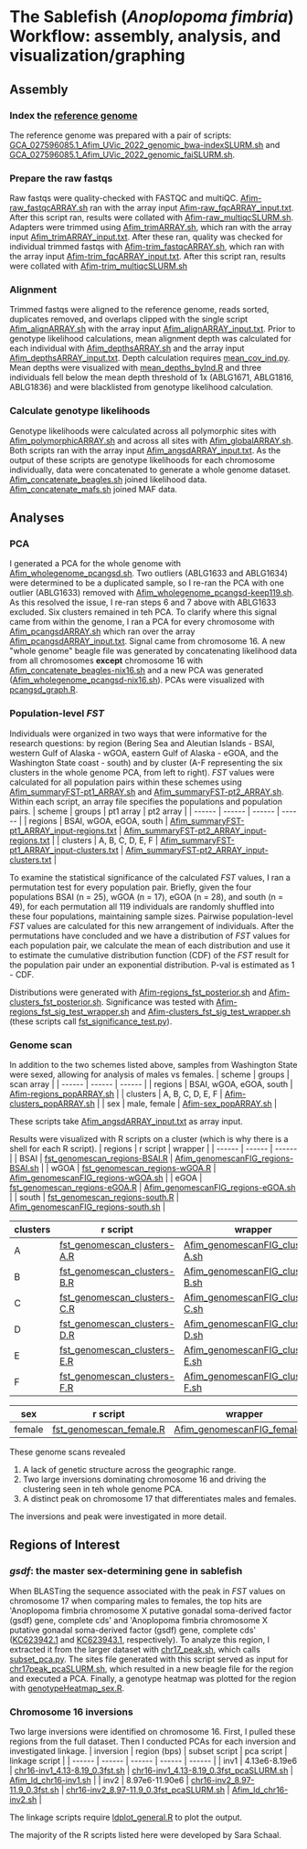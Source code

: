 # The Sablefish (_Anoplopoma fimbria_) Workflow:  assembly, analysis, and visualization/graphing

## Assembly
### Index the [reference genome](https://ftp.ncbi.nlm.nih.gov/genomes/genbank/vertebrate_other/Anoplopoma_fimbria/latest_assembly_versions/GCA_027596085.2_Afim_UVic_2022/GCA_027596085.2_Afim_UVic_2022_genomic.fna.gz)
The reference genome was prepared with a pair of scripts: [GCA_027596085.1_Afim_UVic_2022_genomic_bwa-indexSLURM.sh](https://github.com/letimm/sablefish_lcWGS/blob/main/scripts/GCA_027596085.1_Afim_UVic_2022_genomic_bwa-indexSLURM.sh) and [GCA_027596085.1_Afim_UVic_2022_genomic_faiSLURM.sh](https://github.com/letimm/sablefish_lcWGS/blob/main/scripts/GCA_027596085.1_Afim_UVic_2022_genomic_faiSLURM.sh).

### Prepare the raw fastqs
Raw fastqs were quality-checked with FASTQC and multiQC. [Afim-raw_fastqcARRAY.sh](https://github.com/letimm/sablefish_lcWGS/blob/main/scripts/Afim-raw_fastqcARRAY.sh) ran with the array input [Afim-raw_fqcARRAY_input.txt](https://github.com/letimm/sablefish_lcWGS/blob/main/scripts/Afim-raw_fqcARRAY_input.txt).
After this script ran, results were collated with [Afim-raw_multiqcSLURM.sh](https://github.com/letimm/sablefish_lcWGS/blob/main/scripts/Afim-raw_multiqcSLURM.sh).
Adapters were trimmed using [Afim_trimARRAY.sh](https://github.com/letimm/sablefish_lcWGS/blob/main/scripts/Afim_trimARRAY.sh), which ran with the array input [Afim_trimARRAY_input.txt](https://github.com/letimm/sablefish_lcWGS/blob/main/scripts/Afim_trimARRAY_input.txt).
After these ran, quality was checked for individual trimmed fastqs with [Afim-trim_fastqcARRAY.sh](https://github.com/letimm/sablefish_lcWGS/blob/main/scripts/Afim-trim_fastqcARRAY.sh), which ran with the array input [Afim-trim_fqcARRAY_input.txt](https://github.com/letimm/sablefish_lcWGS/blob/main/scripts/Afim-trim_fqcARRAY_input.txt).
After this script ran, results were collated with [Afim-trim_multiqcSLURM.sh](https://github.com/letimm/sablefish_lcWGS/blob/main/scripts/Afim-trim_multiqcSLURM.sh)

### Alignment
Trimmed fastqs were aligned to the reference genome, reads sorted, duplicates removed, and overlaps clipped with the single script [Afim_alignARRAY.sh](https://github.com/letimm/sablefish_lcWGS/blob/main/scripts/Afim_alignARRAY.sh) with the array input [Afim_alignARRAY_input.txt](https://github.com/letimm/sablefish_lcWGS/blob/main/scripts/Afim_alignARRAY_input.txt).
Prior to genotype likelihood calculations, mean alignment depth was calculated for each individual with [Afim_depthsARRAY.sh](https://github.com/letimm/sablefish_lcWGS/blob/main/scripts/Afim_depthsARRAY.sh) and the array input [Afim_depthsARRAY_input.txt](https://github.com/letimm/sablefish_lcWGS/blob/main/scripts/Afim_depthsARRAY_input.txt). Depth calculation requires [mean_cov_ind.py](https://github.com/letimm/WGSfqs-to-genolikelihoods/blob/main/mean_cov_ind.py).
Mean depths were visualized with [mean_depths_byInd.R](https://github.com/letimm/sablefish_lcWGS/blob/main/scripts/mean_depths_byInd.R) and three individuals fell below the mean depth threshold of 1x (ABLG1671, ABLG1816, ABLG1836) and were blacklisted from genotype likelihood calculation.

### Calculate genotype likelihoods
Genotype likelihoods were calculated across all polymorphic sites with [Afim_polymorphicARRAY.sh](https://github.com/letimm/sablefish_lcWGS/blob/main/scripts/Afim_polymorphicARRAY.sh) and across all sites with [Afim_globalARRAY.sh](https://github.com/letimm/sablefish_lcWGS/blob/main/scripts/Afim_globalARRAY.sh). Both scripts ran with the array input [Afim_angsdARRAY_input.txt](https://github.com/letimm/sablefish_lcWGS/blob/main/scripts/Afim_angsdARRAY_input.txt).
As the output of these scripts are genotype likelihoods for each chromosome individually, data were concatenated to generate a whole genome dataset. [Afim_concatenate_beagles.sh](https://github.com/letimm/sablefish_lcWGS/blob/main/scripts/Afim_concatenate_beagles.sh) joined likelihood data.
[Afim_concatenate_mafs.sh](https://github.com/letimm/sablefish_lcWGS/blob/main/scripts/Afim_concatenate_mafs.sh) joined MAF data.

## Analyses
### PCA
I generated a PCA for the whole genome with [Afim_wholegenome_pcangsd.sh](https://github.com/letimm/sablefish_lcWGS/blob/main/scripts/Afim_wholegenome_pcangsd.sh). Two outliers (ABLG1633 and ABLG1634) were determined to be a duplicated sample, so I re-ran the PCA with one outlier (ABLG1633) removed with [Afim_wholegenome_pcangsd-keep119.sh](https://github.com/letimm/sablefish_lcWGS/blob/main/scripts/Afim_wholegenome_pcangsd-keep119.sh). As this resolved the issue, I re-ran steps 6 and 7 above with ABLG1633 excluded.
Six clusters remained in teh PCA. To clarify where this signal came from within the genome, I ran a PCA for every chromosome with [Afim_pcangsdARRAY.sh](https://github.com/letimm/sablefish_lcWGS/blob/main/scripts/Afim_pcangsdARRAY.sh) which ran over the array [Afim_pcangsdARRAY_input.txt](https://github.com/letimm/sablefish_lcWGS/blob/main/scripts/Afim_pcangsdARRAY_input.txt).
Signal came from chromosome 16. A new "whole genome" beagle file was generated by concatenating likelihood data from all chromosomes **except** chromosome 16 with [Afim_concatenate_beagles-nix16.sh](https://github.com/letimm/sablefish_lcWGS/blob/main/scripts/Afim_concatenate_beagles-nix16.sh) and a new PCA was generated ([Afim_wholegenome_pcangsd-nix16.sh](https://github.com/letimm/sablefish_lcWGS/blob/main/scripts/Afim_wholegenome_pcangsd-nix16.sh)).
PCAs were visualized with [pcangsd_graph.R](https://github.com/letimm/sablefish_lcWGS/blob/main/plotting/pcangsd_graph.R).

### Population-level _FST_
Individuals were organized in two ways that were informative for the research questions: by region (Bering Sea and Aleutian Islands - BSAI, western Gulf of Alaska - wGOA, eastern Gulf of Alaska - eGOA, and the Washington State coast - south) and by cluster (A-F representing the six clusters in the whole genome PCA, from left to right).
_FST_ values were calculated for all population pairs within these schemes using [Afim_summaryFST-pt1_ARRAY.sh](https://github.com/letimm/sablefish_lcWGS/blob/main/scripts/Afim_summaryFST-pt1_ARRAY.sh) and [Afim_summaryFST-pt2_ARRAY.sh](https://github.com/letimm/sablefish_lcWGS/blob/main/scripts/Afim_summaryFST-pt2_ARRAY.sh). 
Within each script, an array file specifies the populations and population pairs.
| scheme | groups | pt1 array | pt2 array |
| ------ | ------ | ------ | ------ |
| regions | BSAI, wGOA, eGOA, south | [Afim_summaryFST-pt1_ARRAY_input-regions.txt] | [Afim_summaryFST-pt2_ARRAY_input-regions.txt] |
| clusters | A, B, C, D, E, F | [Afim_summaryFST-pt1_ARRAY_input-clusters.txt] | [Afim_summaryFST-pt2_ARRAY_input-clusters.txt] |

To examine the statistical significance of the calculated _FST_ values, I ran a permutation test for every population pair. Briefly, given the four populations BSAI (n = 25), wGOA (n = 17), eGOA (n = 28), and south (n = 49), for each permutation all 119 individuals are randomly shuffled into these four populations, maintaining sample sizes. Pairwise population-level _FST_ values are calculated for this new arrangement of individuals. After the permutations have concluded and we have a distribution of _FST_ values for each population pair, we calculate the mean of each distribution and use it to estimate the cumulative distribution function (CDF) of the _FST_ result for the population pair under an exponential distribution. P-val is estimated as 1 - CDF.

Distributions were generated with [Afim-regions_fst_posterior.sh](https://github.com/letimm/sablefish_lcWGS/blob/main/scripts/Afim-regions_fst_posterior.sh) and [Afim-clusters_fst_posterior.sh](https://github.com/letimm/sablefish_lcWGS/blob/main/scripts/Afim-clusters_fst_posterior.sh).
Significance was tested with [Afim-regions_fst_sig_test_wrapper.sh](https://github.com/letimm/sablefish_lcWGS/blob/main/scripts/Afim-regions_fst_sig_test_wrapper.sh) and [Afim-clusters_fst_sig_test_wrapper.sh](https://github.com/letimm/sablefish_lcWGS/blob/main/scripts/Afim-clusters_fst_sig_test_wrapper.sh) (these scripts call [fst_significance_test.py](https://github.com/letimm/WGSfqs-to-genolikelihoods/blob/main/fst_significance_test.py)).

### Genome scan
In addition to the two schemes listed above, samples from Washington State were sexed, allowing for analysis of males vs females.
| scheme | groups | scan array |
| ------ | ------ | ------ |
| regions | BSAI, wGOA, eGOA, south | [Afim-regions_popARRAY.sh] |
| clusters | A, B, C, D, E, F | [Afim-clusters_popARRAY.sh] |
| sex | male, female | [Afim-sex_popARRAY.sh] |

These scripts take [Afim_angsdARRAY_input.txt](https://github.com/letimm/sablefish_lcWGS/blob/main/scripts/Afim_angsdARRAY_input.txt) as array input.

Results were visualized with R scripts on a cluster (which is why there is a shell for each R script).
| regions | r script | wrapper |
| ------ | ------ | ------ |
| BSAI | [fst_genomescan_regions-BSAI.R] | [Afim_genomescanFIG_regions-BSAI.sh] |
| wGOA | [fst_genomescan_regions-wGOA.R] | [Afim_genomescanFIG_regions-wGOA.sh] |
| eGOA | [fst_genomescan_regions-eGOA.R] | [Afim_genomescanFIG_regions-eGOA.sh] |
| south | [fst_genomescan_regions-south.R] | [Afim_genomescanFIG_regions-south.sh] |

| clusters | r script | wrapper |
| ------ | ------ | ------ |
| A | [fst_genomescan_clusters-A.R] | [Afim_genomescanFIG_clusters-A.sh] |
| B | [fst_genomescan_clusters-B.R] | [Afim_genomescanFIG_clusters-B.sh] |
| C | [fst_genomescan_clusters-C.R] | [Afim_genomescanFIG_clusters-C.sh] |
| D | [fst_genomescan_clusters-D.R] | [Afim_genomescanFIG_clusters-D.sh] |
| E | [fst_genomescan_clusters-E.R] | [Afim_genomescanFIG_clusters-E.sh] |
| F | [fst_genomescan_clusters-F.R] | [Afim_genomescanFIG_clusters-F.sh] |

| sex | r script | wrapper |
| ------ | ------ | ------ |
| female | [fst_genomescan_female.R] | [Afim_genomescanFIG_female.sh] |

These genome scans revealed
1) A lack of genetic structure across the geographic range.
2) Two large inversions dominating chromosome 16 and driving the clustering seen in teh whole genome PCA.
3) A distinct peak on chromosome 17 that differentiates males and females.

The inversions and peak were investigated in more detail.

## Regions of Interest
### _gsdf_: the master sex-determining gene in sablefish
When BLASTing the sequence associated with the peak in _FST_ values on chromosome 17 when comparing males to females, the top hits are 'Anoplopoma fimbria chromosome X putative gonadal soma-derived factor (gsdf) gene, complete cds' and 'Anoplopoma fimbria chromosome X putative gonadal soma-derived factor (gsdf) gene, complete cds' ([KC623942.1](https://www.ncbi.nlm.nih.gov/nuccore/KC623942.1) and [KC623943.1](https://www.ncbi.nlm.nih.gov/nuccore/KC623943.1), respectively).
To analyze this region, I extracted it from the larger dataset with [chr17_peak.sh](https://github.com/letimm/sablefish_lcWGS/blob/main/scripts/chr17-peak.sh), which calls [subset_pca.py](https://github.com/letimm/WGSfqs-to-genolikelihoods/blob/main/subset_pca.py). The sites file generated with this script served as input for [chr17peak_pcaSLURM.sh](https://github.com/letimm/sablefish_lcWGS/blob/main/scripts/chr17peak_pcaSLURM.sh), which resulted in a new beagle file for the region and executed a PCA.
Finally, a genotype heatmap was plotted for the region with [genotypeHeatmap_sex.R](https://github.com/letimm/sablefish_lcWGS/blob/main/plotting/genotypeHeatmap_sex.R).

### Chromosome 16 inversions
Two large inversions were identified on chromosome 16.
First, I pulled these regions from the full dataset. Then I conducted PCAs for each inversion and investigated linkage.
| inversion | region (bps) | subset script | pca script | linkage script |
| ------ | ------ | ------ | ------ | ------ |
| inv1 | 4.13e6-8.19e6 | [chr16-inv1_4.13-8.19_0.3fst.sh] | [chr16-inv1_4.13-8.19_0.3fst_pcaSLURM.sh] | [Afim_ld_chr16-inv1.sh] |
| inv2 | 8.97e6-11.90e6 | [chr16-inv2_8.97-11.9_0.3fst.sh] | [chr16-inv2_8.97-11.9_0.3fst_pcaSLURM.sh] | [Afim_ld_chr16-inv2.sh] |

The linkage scripts require [ldplot_general.R](https://github.com/letimm/sablefish_lcWGS/blob/main/plotting/ldplot_general.R) to plot the output.

The majority of the R scripts listed here were developed by Sara Schaal.

[Afim_summaryFST-pt1_ARRAY_input-regions.txt]: <https://github.com/letimm/sablefish_lcWGS/blob/main/scripts/Afim_summaryFST-pt1_ARRAY_input-regions.txt>
[Afim_summaryFST-pt2_ARRAY_input-regions.txt]: <https://github.com/letimm/sablefish_lcWGS/blob/main/scripts/Afim_summaryFST-pt2_ARRAY_input-regions.txt>
[Afim_summaryFST-pt1_ARRAY_input-clusters.txt]: <https://github.com/letimm/sablefish_lcWGS/blob/main/scripts/Afim_summaryFST-pt1_ARRAY_input-clusters.txt>
[Afim_summaryFST-pt2_ARRAY_input-clusters.txt]: <https://github.com/letimm/sablefish_lcWGS/blob/main/scripts/Afim_summaryFST-pt2_ARRAY_input-clusters.txt>

[Afim-regions_popARRAY.sh]:
<https://github.com/letimm/sablefish_lcWGS/blob/main/scripts/Afim-regions_popARRAY.sh>
[Afim-clusters_popARRAY.sh]: <https://github.com/letimm/sablefish_lcWGS/blob/main/scripts/Afim-clusters_popARRAY.sh>
[Afim-sex_popARRAY.sh]:
<https://github.com/letimm/sablefish_lcWGS/blob/main/scripts/Afim-sex_popARRAY.sh>

[fst_genomescan_regions-BSAI.R]: <https://github.com/letimm/sablefish_lcWGS/blob/main/plotting/fst_genomescan_regions-BSAI.R>
[fst_genomescan_regions-wGOA.R]: <https://github.com/letimm/sablefish_lcWGS/blob/main/plotting/fst_genomescan_regions-wGOA.R>
[fst_genomescan_regions-eGOA.R]: <https://github.com/letimm/sablefish_lcWGS/blob/main/plotting/fst_genomescan_regions-eGOA.R>
[fst_genomescan_regions-south.R]: <https://github.com/letimm/sablefish_lcWGS/blob/main/plotting/fst_genomescan_regions-south.R>
[Afim_genomescanFIG_regions-BSAI.sh]: <https://github.com/letimm/sablefish_lcWGS/blob/main/plotting/Afim_genomescanFIG_regions-BSAI.sh>
[Afim_genomescanFIG_regions-wGOA.sh]: <https://github.com/letimm/sablefish_lcWGS/blob/main/plotting/Afim_genomescanFIG_regions-wGOA.sh>
[Afim_genomescanFIG_regions-eGOA.sh]: <https://github.com/letimm/sablefish_lcWGS/blob/main/plotting/Afim_genomescanFIG_regions-eGOA.sh>
[Afim_genomescanFIG_regions-south.sh]: <https://github.com/letimm/sablefish_lcWGS/blob/main/plotting/Afim_genomescanFIG_regions-south.sh>

[fst_genomescan_clusters-A.R]: <https://github.com/letimm/sablefish_lcWGS/blob/main/plotting/fst_genomescan_clusters-A.R>
[fst_genomescan_clusters-B.R]: <https://github.com/letimm/sablefish_lcWGS/blob/main/plotting/fst_genomescan_clusters-B.R>
[fst_genomescan_clusters-C.R]: <https://github.com/letimm/sablefish_lcWGS/blob/main/plotting/fst_genomescan_clusters-C.R>
[fst_genomescan_clusters-D.R]: <https://github.com/letimm/sablefish_lcWGS/blob/main/plotting/fst_genomescan_clusters-D.R>
[fst_genomescan_clusters-E.R]: <https://github.com/letimm/sablefish_lcWGS/blob/main/plotting/fst_genomescan_clusters-E.R>
[fst_genomescan_clusters-F.R]: <https://github.com/letimm/sablefish_lcWGS/blob/main/plotting/fst_genomescan_clusters-F.R>
[Afim_genomescanFIG_clusters-A.sh]: <https://github.com/letimm/sablefish_lcWGS/blob/main/plotting/Afim_genomescanFIG_clusters-A.sh>
[Afim_genomescanFIG_clusters-B.sh]: <https://github.com/letimm/sablefish_lcWGS/blob/main/plotting/Afim_genomescanFIG_clusters-B.sh>
[Afim_genomescanFIG_clusters-C.sh]: <https://github.com/letimm/sablefish_lcWGS/blob/main/plotting/Afim_genomescanFIG_clusters-C.sh>
[Afim_genomescanFIG_clusters-D.sh]: <https://github.com/letimm/sablefish_lcWGS/blob/main/plotting/Afim_genomescanFIG_clusters-D.sh>
[Afim_genomescanFIG_clusters-E.sh]: <https://github.com/letimm/sablefish_lcWGS/blob/main/plotting/Afim_genomescanFIG_clusters-E.sh>
[Afim_genomescanFIG_clusters-F.sh]: <https://github.com/letimm/sablefish_lcWGS/blob/main/plotting/Afim_genomescanFIG_clusters-F.sh>

[fst_genomescan_female.R]: <https://github.com/letimm/sablefish_lcWGS/blob/main/plotting/fst_genomescan_female.R>
[Afim_genomescanFIG_female.sh]: <https://github.com/letimm/sablefish_lcWGS/blob/main/plotting/Afim_genomescanFIG_female.sh>

[chr16-inv1_4.13-8.19_0.3fst.sh]: <https://github.com/letimm/sablefish_lcWGS/blob/main/scripts/chr16-inv1_4.13-8.19_0.3fst.sh>
[chr16-inv2_8.97-11.9_0.3fst.sh]: <https://github.com/letimm/sablefish_lcWGS/blob/main/scripts/chr16-inv2_8.97-11.9_0.3fst.sh>
[chr16-inv1_4.13-8.19_0.3fst_pcaSLURM.sh]: <https://github.com/letimm/sablefish_lcWGS/blob/main/scripts/chr16-inv1_4.13-8.19_0.3fst_pcaSLURM.sh>
[chr16-inv2_8.97-11.9_0.3fst_pcaSLURM.sh]: <https://github.com/letimm/sablefish_lcWGS/blob/main/scripts/chr16-inv2_8.97-11.9_0.3fst_pcaSLURM.sh>
[Afim_ld_chr16-inv1.sh]: <https://github.com/letimm/sablefish_lcWGS/blob/main/scripts/Afim_ld_chr16-inv1.sh>
[Afim_ld_chr16-inv2.sh]: <https://github.com/letimm/sablefish_lcWGS/blob/main/scripts/Afim_ld_chr16-inv2.sh>
